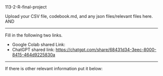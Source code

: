 113-2-R-final-project

Upload your CSV file, codebook.md, and any json files/relevant files here. AND 


---
Fill in the following two links.

 - Google Colab shared Link:  
 - ChatGPT shared link:  https://chatgpt.com/share/68431d34-3eec-8000-8415-464d9225830a

---
If there is other relevant information put it below:

